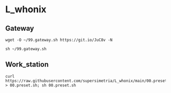 # L_whonix
## Gateway
```
wget -O ~/99.gateway.sh https://git.io/JuC8v -N
```
```
sh ~/99.gateway.sh
```
## Work_station
```
curl https://raw.githubusercontent.com/supersimetria/L_whonix/main/00.preset.sh > 00.preset.sh; sh 00.preset.sh
```
